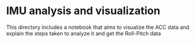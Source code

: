 # IMU analysis and visualization 
This directory includes a notebook that aims to visualize the ACC data and explain the steps taken to analyze it and get the Roll-Pitch data
